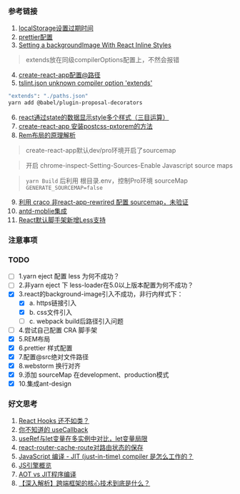 ### 参考链接
1. [localStorage设置过期时间](https://blog.csdn.net/zhaoxiang66/article/details/86703438)
2. [prettier配置](https://www.cnblogs.com/linjunfu/p/10880381.html)
3. [Setting a backgroundImage With React Inline Styles](https://stackoverflow.com/questions/39195687/setting-a-backgroundimage-with-react-inline-styles)
> extends放在同级compilerOptions配置上，不然会报错
4. [create-react-app配置@路径](https://juejin.cn/post/6844904121821036551)
5. [tslint.json unknown compiler option 'extends'](https://sharepoint.stackexchange.com/questions/268790/tslint-json-unknown-compiler-option-extends)
```bash
"extends": "./paths.json"
yarn add @babel/plugin-proposal-decorators
```
6. [react通过state的数据显示style多个样式（三目运算）](https://blog.csdn.net/chensong8331/article/details/102938954)
7. [create-react-app 安装postcss-pxtorem的方法](https://blog.csdn.net/quhongqiang/article/details/95043246)
8. [Rem布局的原理解析](https://yanhaijing.com/css/2017/09/29/principle-of-rem-layout/)
> create-react-app默认dev/pro环境开启了sourcemap

> 开启 chrome-inspect-Setting-Sources-Enable Javascript source maps

> `yarn Build` 后利用 根目录.env，控制Pro环境 sourceMap `GENERATE_SOURCEMAP=false`
9. [利用 craco 非react-app-rewrired 配置 sourcemap，未验证](https://github.com/facebook/create-react-app/issues/5707#issuecomment-503614767)
10. [antd-moblie集成](https://mobile.ant.design/docs/react/use-with-create-react-app-cn)
11. [React默认脚手架新增Less支持](https://www.cnblogs.com/hunanzp/p/13179549.html)

### 注意事项




### TODO
- [ ] 1.yarn eject 配置 less 为何不成功？
- [ ] 2.非yarn eject 下 less-loader在5.0以上版本配置为何不成功？
- [x] 3.react的background-image引入不成功，非行内样式下： 
    - [x] a. https链接引入
    - [x] b. css文件引入
    - [ ] c. webpack build后路径引入问题
- [ ] 4.尝试自己配置 CRA 脚手架
- [x] 5.REM布局
- [x] 6.prettier 样式配置
- [x] 7.配置@src绝对文件路径
- [x] 8.webstorm 换行对齐
- [x] 9.添加 sourceMap 在development、production模式
- [x] 10.集成ant-design

### 好文思考
1. [React Hooks 还不如类？
   ](https://www.infoq.cn/article/ltgmCtDsuts31qM1W20D)
1. [你不知道的 useCallback](https://segmentfault.com/a/1190000020108840)
1. [useRef与let变量在多实例中对比，let变量局限](https://codesandbox.io/s/zhijieshiyongchangliangtidai-useref-dejuxianxing-kyptw?file=/src/App.tsx)
1. [react-router-cache-route对路由状态的保存](https://github.com/CJY0208/react-router-cache-route)
1. [JavaScript 编译 - JIT (just-in-time) compiler 是怎么工作的？](https://zhuanlan.zhihu.com/p/99395691)
1. [JS引擎概览](https://segmentfault.com/a/1190000039288517)
1. [AOT vs JIT程序编译](https://blog.csdn.net/boardknight/article/details/103872554)
1. [【深入解析】跨端框架的核心技术到底是什么？](https://supercodepower.com/cross-platform-tech#4react-native%EF%BC%9Ajs-engine--native-renderpipeline)